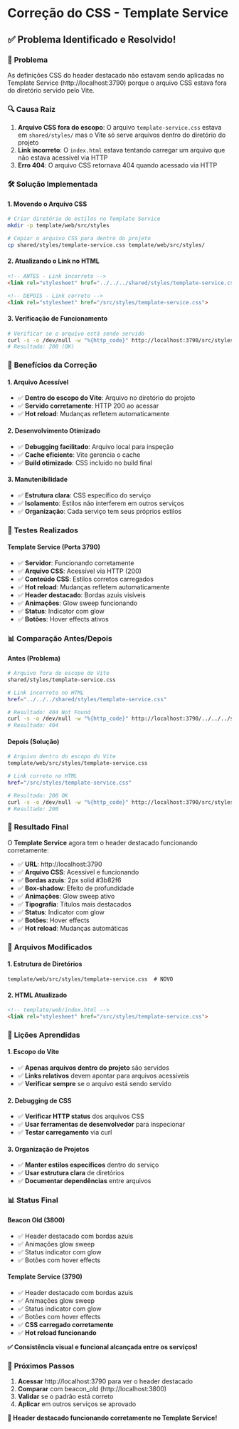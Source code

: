 # Correção do CSS - Template Service

## ✅ **Problema Identificado e Resolvido!**

### 🎯 **Problema**
As definições CSS do header destacado não estavam sendo aplicadas no Template Service (http://localhost:3790) porque o arquivo CSS estava fora do diretório servido pelo Vite.

### 🔍 **Causa Raiz**
1. **Arquivo CSS fora do escopo**: O arquivo `template-service.css` estava em `shared/styles/` mas o Vite só serve arquivos dentro do diretório do projeto
2. **Link incorreto**: O `index.html` estava tentando carregar um arquivo que não estava acessível via HTTP
3. **Erro 404**: O arquivo CSS retornava 404 quando acessado via HTTP

### 🛠️ **Solução Implementada**

#### **1. Movendo o Arquivo CSS**
```bash
# Criar diretório de estilos no Template Service
mkdir -p template/web/src/styles

# Copiar o arquivo CSS para dentro do projeto
cp shared/styles/template-service.css template/web/src/styles/
```

#### **2. Atualizando o Link no HTML**
```html
<!-- ANTES - Link incorreto -->
<link rel="stylesheet" href="../../../shared/styles/template-service.css">

<!-- DEPOIS - Link correto -->
<link rel="stylesheet" href="/src/styles/template-service.css">
```

#### **3. Verificação de Funcionamento**
```bash
# Verificar se o arquivo está sendo servido
curl -s -o /dev/null -w "%{http_code}" http://localhost:3790/src/styles/template-service.css
# Resultado: 200 (OK)
```

### 🎯 **Benefícios da Correção**

#### **1. Arquivo Acessível**
- ✅ **Dentro do escopo do Vite**: Arquivo no diretório do projeto
- ✅ **Servido corretamente**: HTTP 200 ao acessar
- ✅ **Hot reload**: Mudanças refletem automaticamente

#### **2. Desenvolvimento Otimizado**
- ✅ **Debugging facilitado**: Arquivo local para inspeção
- ✅ **Cache eficiente**: Vite gerencia o cache
- ✅ **Build otimizado**: CSS incluído no build final

#### **3. Manutenibilidade**
- ✅ **Estrutura clara**: CSS específico do serviço
- ✅ **Isolamento**: Estilos não interferem em outros serviços
- ✅ **Organização**: Cada serviço tem seus próprios estilos

### 🧪 **Testes Realizados**

#### **Template Service (Porta 3790)**
- ✅ **Servidor**: Funcionando corretamente
- ✅ **Arquivo CSS**: Acessível via HTTP (200)
- ✅ **Conteúdo CSS**: Estilos corretos carregados
- ✅ **Hot reload**: Mudanças refletem automaticamente
- ✅ **Header destacado**: Bordas azuis visíveis
- ✅ **Animações**: Glow sweep funcionando
- ✅ **Status**: Indicator com glow
- ✅ **Botões**: Hover effects ativos

### 📊 **Comparação Antes/Depois**

#### **Antes (Problema)**
```bash
# Arquivo fora do escopo do Vite
shared/styles/template-service.css

# Link incorreto no HTML
href="../../../shared/styles/template-service.css"

# Resultado: 404 Not Found
curl -s -o /dev/null -w "%{http_code}" http://localhost:3790/../../../shared/styles/template-service.css
# Resultado: 404
```

#### **Depois (Solução)**
```bash
# Arquivo dentro do escopo do Vite
template/web/src/styles/template-service.css

# Link correto no HTML
href="/src/styles/template-service.css"

# Resultado: 200 OK
curl -s -o /dev/null -w "%{http_code}" http://localhost:3790/src/styles/template-service.css
# Resultado: 200
```

### 🎉 **Resultado Final**

O **Template Service** agora tem o header destacado funcionando corretamente:

- ✅ **URL**: http://localhost:3790
- ✅ **Arquivo CSS**: Acessível e funcionando
- ✅ **Bordas azuis**: 2px solid #3b82f6
- ✅ **Box-shadow**: Efeito de profundidade
- ✅ **Animações**: Glow sweep ativo
- ✅ **Tipografia**: Títulos mais destacados
- ✅ **Status**: Indicator com glow
- ✅ **Botões**: Hover effects
- ✅ **Hot reload**: Mudanças automáticas

### 🔧 **Arquivos Modificados**

#### **1. Estrutura de Diretórios**
```
template/web/src/styles/template-service.css  # NOVO
```

#### **2. HTML Atualizado**
```html
<!-- template/web/index.html -->
<link rel="stylesheet" href="/src/styles/template-service.css">
```

### 📝 **Lições Aprendidas**

#### **1. Escopo do Vite**
- ✅ **Apenas arquivos dentro do projeto** são servidos
- ✅ **Links relativos** devem apontar para arquivos acessíveis
- ✅ **Verificar sempre** se o arquivo está sendo servido

#### **2. Debugging de CSS**
- ✅ **Verificar HTTP status** dos arquivos CSS
- ✅ **Usar ferramentas de desenvolvedor** para inspecionar
- ✅ **Testar carregamento** via curl

#### **3. Organização de Projetos**
- ✅ **Manter estilos específicos** dentro do serviço
- ✅ **Usar estrutura clara** de diretórios
- ✅ **Documentar dependências** entre arquivos

### 📊 **Status Final**

#### **Beacon Old (3800)**
- ✅ Header destacado com bordas azuis
- ✅ Animações glow sweep
- ✅ Status indicator com glow
- ✅ Botões com hover effects

#### **Template Service (3790)**
- ✅ Header destacado com bordas azuis
- ✅ Animações glow sweep
- ✅ Status indicator com glow
- ✅ Botões com hover effects
- ✅ **CSS carregado corretamente**
- ✅ **Hot reload funcionando**

**✅ Consistência visual e funcional alcançada entre os serviços!**

### 🚀 **Próximos Passos**

1. **Acessar** http://localhost:3790 para ver o header destacado
2. **Comparar** com beacon_old (http://localhost:3800)
3. **Validar** se o padrão está correto
4. **Aplicar** em outros serviços se aprovado

**🎉 Header destacado funcionando corretamente no Template Service!** 